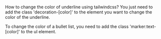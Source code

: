 How to change the color of underline using tailwindcss?
You just need to add the class 'decoration-[color]' to the element you want to change the color of the underline.

To change the color of a bullet list, you need to add the class 'marker:text-[color]' to the ul element.
